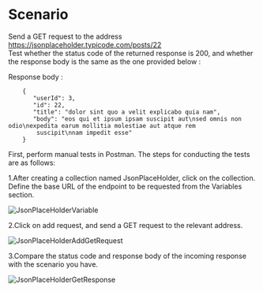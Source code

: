 # Scenario
Send a GET request to the address https://jsonplaceholder.typicode.com/posts/22     
Test whether the status code of the returned response is 200, and whether the response body is the same as the one provided below :        

Response body :     

        {         
           "userId": 3,      
           "id": 22,      
           "title": "dolor sint quo a velit explicabo quia nam",        
           "body": "eos qui et ipsum ipsam suscipit aut\nsed omnis non odio\nexpedita earum mollitia molestiae aut atque rem          
            suscipit\nnam impedit esse"      
        }

First, perform manual tests in Postman. The steps for conducting the tests are as follows:    

1.After creating a collection named JsonPlaceHolder, click on the collection. Define the base URL of the endpoint to be requested from the Variables section.    

![JsonPlaceHolderVariable](https://github.com/cylnesra/API-test-automation-and-manual-testing/assets/87074889/58257c38-82f8-4081-9444-f868de9659ad)        

2.Click on add request, and send a GET request to the relevant address.    

![JsonPlaceHolderAddGetRequest](https://github.com/cylnesra/API-test-automation-and-manual-testing/assets/87074889/a248155b-7750-42cf-aac2-325eba8cdfca)    

3.Compare the status code and response body of the incoming response with the scenario you have.   

![JsonPlaceHolderGetResponse](https://github.com/cylnesra/API-test-automation-and-manual-testing/assets/87074889/d5713c0c-8b35-4c75-a5df-a162d4d6890a)




